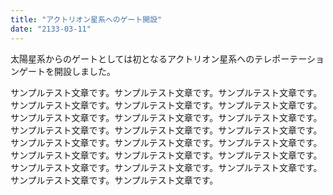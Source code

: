 ```yaml
---
title: "アクトリオン星系へのゲート開設"
date: "2133-03-11"
---
```

太陽星系からのゲートとしては初となるアクトリオン星系へのテレポーテーションゲートを開設しました。

サンプルテスト文章です。サンプルテスト文章です。サンプルテスト文章です。サンプルテスト文章です。サンプルテスト文章です。サンプルテスト文章です。サンプルテスト文章です。サンプルテスト文章です。サンプルテスト文章です。サンプルテスト文章です。サンプルテスト文章です。サンプルテスト文章です。サンプルテスト文章です。サンプルテスト文章です。サンプルテスト文章です。サンプルテスト文章です。サンプルテスト文章です。サンプルテスト文章です。サンプルテスト文章です。サンプルテスト文章です。サンプルテスト文章です。サンプルテスト文章です。サンプルテスト文章です。